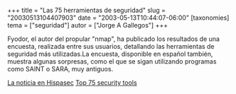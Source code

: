 +++
title = "Las 75 herramientas de seguridad"
slug = "20030513104407903"
date = "2003-05-13T10:44:07-06:00"
[taxonomies]
tema = ["seguridad"]
autor = ["Jorge A Gallegos"]
+++

Fyodor, el autor del propular "nmap", ha publicado los resultados de una
encuesta, realizada entre sus usuarios, detallando las herramientas de
seguridad más utilizadas.La encuesta, disponible en español también,
muestra algunas sorpresas, como el que se sigan utilizando programas
como SAINT o SARA, muy antiguos.

[La noticia en Hispasec](http://www.hispasec.com/unaaldia/1657)
[Top 75 security tools](http://www.insecure.org/tools.html)
